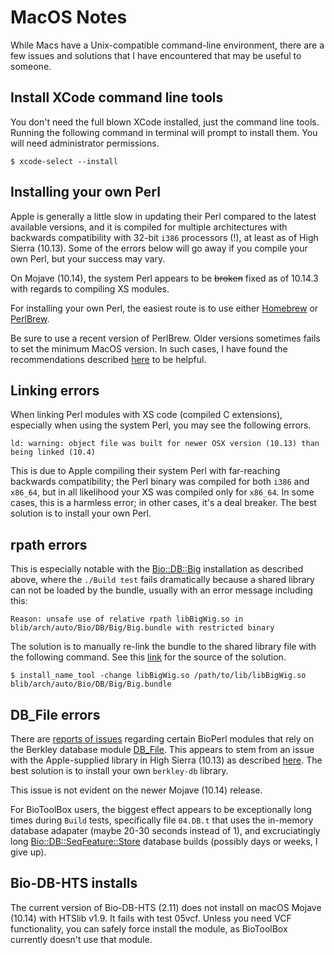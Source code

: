 # MacOS Notes

While Macs have a Unix-compatible command-line environment, there are a few issues 
and solutions that I have encountered that may be useful to someone.

## Install XCode command line tools

You don't need the full blown XCode installed, just the command line tools. 
Running the following command in terminal will prompt to install them. You will 
need administrator permissions.

	$ xcode-select --install

## Installing your own Perl

Apple is generally a little slow in updating their Perl compared to the latest available
versions, and it is compiled for multiple architectures with backwards compatibility with
32-bit `i386` processors (!), at least as of High Sierra (10.13). Some of the errors below
will go away if you compile your own Perl, but your success may vary.

On Mojave (10.14), the system Perl appears to be ~~broken~~ fixed as of 10.14.3 with 
regards to compiling XS modules. 

For installing your own Perl, the easiest route is to use either [Homebrew](https::/brew.sh) 
or [PerlBrew](https://perlbrew.pl). 

Be sure to use a recent version of PerlBrew. Older versions sometimes fails to set the 
minimum MacOS version. In such cases, I have found the recommendations described 
[here](https://karl.kornel.us/2015/12/perl-osx-1011-warnings/) to be helpful. 

## Linking errors

When linking Perl modules with XS code (compiled C extensions), especially when using 
the system Perl, you may see the following errors.

	ld: warning: object file was built for newer OSX version (10.13) than being linked (10.4)

This is due to Apple compiling their system Perl with far-reaching backwards 
compatibility; the Perl binary was compiled for both `i386` and `x86_64`, but in 
all likelihood your XS was compiled only for `x86_64`. In some cases, this is a 
harmless error; in other cases, it's a deal breaker. The best solution is to 
install your own Perl.

## rpath errors

This is especially notable with the [Bio::DB::Big](https://metacpan.org/pod/Bio::DB::Big) 
installation as described above, where the `./Build test` fails dramatically because a 
shared library can not be loaded by the bundle, usually with an error message including 
this:

	Reason: unsafe use of relative rpath libBigWig.so in blib/arch/auto/Bio/DB/Big/Big.bundle with restricted binary

The solution is to manually re-link the bundle to the shared library file with the 
following command. See this 
[link](https://stackoverflow.com/questions/33275605/el-capitan-perl-dbd-unsafe-use-of-relative-path) 
for the source of the  solution.

	$ install_name_tool -change libBigWig.so /path/to/lib/libBigWig.so blib/arch/auto/Bio/DB/Big/Big.bundle

## DB_File errors

There are [reports of issues](https://github.com/bioperl/bioperl-live/issues/267) 
regarding certain BioPerl modules that rely on the Berkley database module 
[DB_File](https://metacpan.org/pod/DB_File). This appears to stem from an issue with 
the Apple-supplied library in High Sierra (10.13) as described 
[here](https://discussions.apple.com/thread/8125401). The best solution is to 
install your own `berkley-db` library. 

This issue is not evident on the newer Mojave (10.14) release.

For BioToolBox users, the biggest effect appears to be exceptionally long times 
during `Build` tests, specifically file `04.DB.t` that uses the in-memory database 
adapater (maybe 20-30 seconds instead of 1), and excruciatingly long 
[Bio::DB::SeqFeature::Store](https://metacpan.org/pod/Bio::DB::SeqFeature::Store) 
database builds (possibly days or weeks, I give up). 

## Bio-DB-HTS installs

The current version of Bio-DB-HTS (2.11) does not install on macOS Mojave (10.14) with 
HTSlib v1.9. It fails with test 05vcf. Unless you need VCF functionality, you can 
safely force install the module, as BioToolBox currently doesn't use that module.


